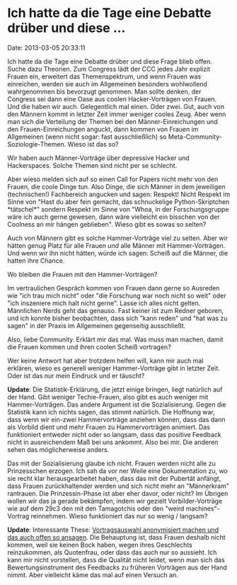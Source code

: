 Ich hatte da die Tage eine Debatte drüber und diese \...
========================================================

Date: 2013-03-05 20:33:11

Ich hatte da die Tage eine Debatte drüber und diese Frage blieb offen.
Suche dazu Theorien. Zum Congress lädt der CCC jedes Jahr explizit
Frauen ein, erweitert das Themenspektrum, und wenn Frauen was
einreichen, werden sie auch im Allgemeinen besonders wohlwollend
wahrgenommen bis bevorzugt genommen. Man sollte denken, der Congress sei
dann eine Oase aus coolen Hacker-Vorträgen von Frauen. Und die haben wir
auch. Gelegentlich mal einen. Oder zwei. Gut, auch von den Männern kommt
in letzter Zeit immer weniger cooles Zeug. Aber wenn man sich die
Verteilung der Themen bei den Männer-Einreichungen und den
Frauen-Einreichungen anguckt, dann kommen von Frauen im Allgemeinen
(wenn nicht sogar: fast ausschließlich) so
Meta-Community-Soziologie-Themen. Wieso ist das so?

Wir haben auch Männer-Vorträge über depressive Hacker und Hackerspaces.
Solche Themen sind nicht per se schlecht.

Aber wieso melden sich auf so einen Call for Papers nicht mehr von den
Frauen, die coole Dinge tun. Also Dinge, die sich Männer in dem
jeweiligen (technischen!) Fachbereich angucken und sagen: Respekt! Nicht
Respekt im Sinne von \"Hast du aber fein gemacht, das schnuckelige
Python-Skriptchen \*tätschel\*\" sondern Respekt im Sinne von \"Whoa, in
der Forschungsgruppe wäre ich auch gerne gewesen, dann wäre vielleicht
ein bisschen von der Coolness an mir hängen geblieben\". Wieso gibt es
sowas so selten?

Auch von Männern gibt es solche Hammer-Vorträge viel zu selten. Aber wir
hätten genug Platz für alle Frauen *und* alle Männer mit
Hammer-Vorträgen. Und wenn wir ihn nicht hätten, würde ich sagen: Scheiß
auf die Männer, die hatten ihre Chance.

Wo bleiben die Frauen mit den Hammer-Vorträgen?

Im vertraulichen Gespräch kommen von Frauen dann gerne so Ausreden wie
\"ich trau mich nicht\" oder \"die Forschung war noch nicht so weit\"
oder \"ich inszeniere mich halt nicht gerne\". Lasse ich alles nicht
gelten. Männlichen Nerds geht das genauso. Fast keiner ist zum Redner
geboren, und ich konnte bisher beobachten, dass sich \"kann reden\" und
\"hat was zu sagen\" in der Praxis im Allgemeinen gegenseitig
ausschließt.

Also, liebe Community. Erklärt mir das mal. Was muss man machen, damit
die Frauen kommen und ihren coolen Scheiß vortragen?

Wer keine Antwort hat aber trotzdem helfen will, kann mir auch mal
erklären, wieso es generell weniger Hammer-Vorträge gibt in letzter
Zeit. Oder ist das nur mein Eindruck und er täuscht?

**Update**: Die Statistik-Erklärung, die jetzt einige bringen, liegt
natürlich auf der Hand. Gibt weniger Techie-Frauen, also gibt es auch
weniger mit Hammer-Vorträgen. Das andere Argument ist die
Sozialisierung. Gegen die Statistik kann ich nichts sagen, das stimmt
natürlich. Die Hoffnung war, dass wenn wir ein-zwei Hammervorträge
anziehen können, dass das dann als Vorbild dient und mehr Frauen zu
Hammervorträgen animiert. Das funktioniert entweder nicht oder so
langsam, dass das positive Feedback nicht in ausreichendem Maß bei uns
ankommt. Also bei mir. Die anderen sehen das möglicherweise anders.

Das mit der Sozialisierung glaube ich nicht. Frauen werden nicht alle zu
Prinzesschen erzogen. Ich sah da vor ner Weile eine Dokumentation zu, wo
sie recht klar herausgearbeitet haben, dass das mit der Pubertät
anfängt, dass Frauen zurückhaltender werden und sich nicht mehr an
\"Männerkram\" rantrauen. Die Prinzessin-Phase ist aber eher davor, oder
nicht? Im Übrigen wollen wir das ja gerade bekämpfen, indem wir gezielt
Vorbilder-Vorträge wie auf dem 29c3 den mit den Tamagotchis oder den
\"weird machines\"-Vortrag reinnehmen. Wieso funktioniert das nur so
wenig / langsam?

**Update**: Interessante These: [Vortragsauswahl anonymisiert machen und
das auch offen so
ansagen](http://2012.jsconf.eu/2012/09/17/beating-the-odds-how-we-got-25-percent-women-speakers.html).
Die Behauptung ist, dass Frauen deshalb nicht kommen, weil sie keinen
Bock haben, wegen ihres Geschlechts reinzukommen, als Quotenfrau, oder
dass das auch nur so aussieht. Ich kann mir nicht vorstellen, dass die
Qualität nicht leidet, wenn man sich das Bewertungsinstrument des
Feedbacks zu früheren Vorträgen aus der Hand nimmt. Aber vielleicht käme
das mal auf einen Versuch an.
